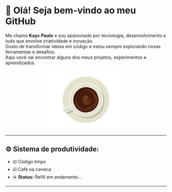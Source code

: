 ## <h1>👋 Olá! Seja bem-vindo ao meu GitHub</h1>

<p>
  Me chamo <strong>Kayc Paulo</strong> e sou apaixonado por tecnologia, desenvolvimento e tudo que envolve criatividade e inovação.<br/>
  Gosto de transformar ideias em código e estou sempre explorando novas ferramentas e desafios.<br/>
  Aqui você vai encontrar alguns dos meus projetos, experimentos e aprendizados.
</p>

<div align="center">
  <img src="assets/gif/Coffee Ripple.gif" alt="Imagem sem fundo" width="250"/>
</div>

---

## ⚙️ Sistema de produtividade:

- ☑️ Código limpo  
- ☑️ Café na caneca  
- ☕ **Status:** Refill em andamento...

---

